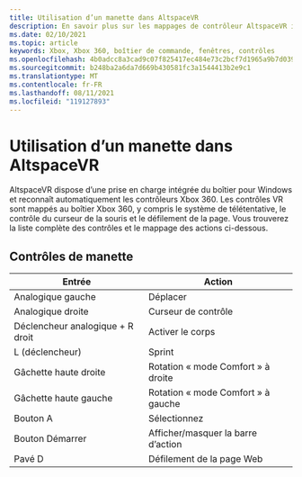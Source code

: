 ```yaml
---
title: Utilisation d’un manette dans AltspaceVR
description: En savoir plus sur les mappages de contrôleur AltspaceVR intégrés pour Xbox 360 et les contrôleurs de boîtier.
ms.date: 02/10/2021
ms.topic: article
keywords: Xbox, Xbox 360, boîtier de commande, fenêtres, contrôles
ms.openlocfilehash: 4b0adcc8a3cad9c07f825417ec484e73c2bcf7d1965a9b7d0398eefb086c0ad7
ms.sourcegitcommit: b248ba2a6da7d669b430581fc3a1544413b2e9c1
ms.translationtype: MT
ms.contentlocale: fr-FR
ms.lasthandoff: 08/11/2021
ms.locfileid: "119127893"
---
```

# <a name="using-a-gamepad-in-altspacevr"></a>Utilisation d’un manette dans AltspaceVR

AltspaceVR dispose d’une prise en charge intégrée du boîtier pour Windows et reconnaît automatiquement les contrôleurs Xbox 360. Les contrôles VR sont mappés au boîtier Xbox 360, y compris le système de télétentative, le contrôle du curseur de la souris et le défilement de la page. Vous trouverez la liste complète des contrôles et le mappage des actions ci-dessous.

## <a name="gamepad-controls"></a>Contrôles de manette

| Entrée | Action |
|---|---|
| Analogique gauche | Déplacer |
| Analogique droite | Curseur de contrôle |
| Déclencheur analogique + R droit | Activer le corps |
| L (déclencheur) | Sprint |
| Gâchette haute droite | Rotation « mode Comfort » à droite |
| Gâchette haute gauche | Rotation « mode Comfort » à gauche |
| Bouton A | Sélectionnez |
| Bouton Démarrer | Afficher/masquer la barre d’action |
| Pavé D | Défilement de la page Web |
